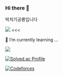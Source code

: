 ### Hi there 👋
박치기공룡입니다
<!--
**kim-sung-jee/kim-sung-jee** is a ✨ _special_ ✨ repository because its `README.md` (this file) appears on your GitHub profile.

Here are some ideas to get you started:

- 🔭 I’m currently working on ...
- 🌱 I’m currently learning ...
- 👯 I’m looking to collaborate on ...
- 🤔 I’m looking for help with ...
- 💬 Ask me about ...
- 📫 How to reach me: ...
- 😄 Pronouns: ...
- ⚡ Fun fact: ...
-->
<a href="https://velog.io/@lsvk9921" target="_blank"><img src="https://img.shields.io/badge/Velog-20c997?style=flat-square&logo=Vimeo&logoColor=white"/></a> <<<


🌱 I’m currently learning ...

<img src="https://img.shields.io/badge/Spring Boot-6DB33F?style=flat-square&logo=Spring Boot&logoColor=white"/></a>






[![Solved.ac Profile](http://mazassumnida.wtf/api/mini/generate_badge?boj=lsvk9921)](https://solved.ac/lsvk9921)

[![Codeforces](https://badges.joonhyung.xyz/codeforces/lsvk9921.svg)](https://codeforces.com/profile/lsvk9921)

